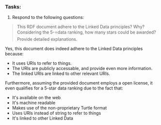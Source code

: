 ### Tasks:
1. Respond to the following questions: 
> This RDF document adhere to the Linked Data principles? Why? Considering the 5-⭐data ranking, how many stars could be awarded? Provide detailed explanations.

Yes, this document does indeed adhere to the Linked Data principles because:
* It uses URIs to refer to things.
* The URIs are publicly accessable, and provide even more information.
* The linked URIs are linked to other relevant URIs.

Furthermore, assuming the provided document employs a open license, it even qualifies for a 5-star data ranking due to the fact that:
* It's available on the web
* It's machine readable
* Makes use of the non-proprietary Turtle format
* Uses URIs instead of string to refer to things
* It's linked to other Linked Data



